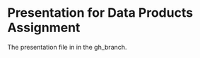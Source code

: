 Presentation for Data Products Assignment
=========================================

The presentation file in in the gh_branch.



